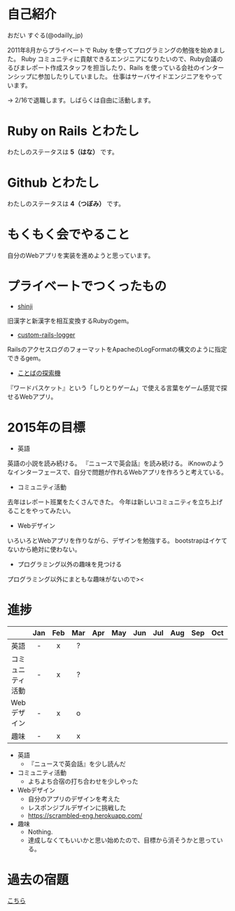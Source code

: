 # 自己紹介
おだい すぐる(@odailly_jp)

2011年8月からプライベートで Ruby を使ってプログラミングの勉強を始めました。
Ruby コミュニティに貢献できるエンジニアになりたいので、Ruby会議のるびまレポート作成スタッフを担当したり、Rails を使っている会社のインターンシップに参加したりしていました。
仕事はサーバサイドエンジニアをやっています。

-> 2/16で退職します。しばらくは自由に活動します。

# Ruby on Rails とわたし
わたしのステータスは **5（はな）** です。

# Github とわたし
わたしのステータスは **4（つぼみ）** です。

# もくもく会でやること
自分のWebアプリを実装を進めようと思っています。

# プライベートでつくったもの
- [shinji](https://github.com/odaillyjp/shinji)

旧漢字と新漢字を相互変換するRubyのgem。

- [custom-rails-logger](https://github.com/odaillyjp/custom_rails_logger)

RailsのアクセスログのフォーマットをApacheのLogFormatの構文のように指定できるgem。

- [ことばの探索機](http://kototan.info/)

『ワードバスケット』という「しりとりゲーム」で使える言葉をゲーム感覚で探せるWebアプリ。

# 2015年の目標
- 英語

英語の小説を読み続ける。
『ニュースで英会話』を読み続ける。
iKnowのようなインターフェースで、自分で問題が作れるWebアプリを作ろうと考えている。

- コミュニティ活動

去年はレポート班業をたくさんできた。
今年は新しいコミュニティを立ち上げることをやってみたい。

- Webデザイン

いろいろとWebアプリを作りながら、デザインを勉強する。
bootstrapはイケてないから絶対に使わない。

- プログラミング以外の趣味を見つける

プログラミング以外にまともな趣味がないので><

# 進捗

|                  |Jan|Feb|Mar|Apr|May|Jun|Jul|Aug|Sep|Oct|Nov|Dec|
|:----------------:|:-:|:-:|:-:|:-:|:-:|:-:|:-:|:-:|:-:|:-:|:-:|:-:|
| 英語             | - | x | ? |   |   |   |   |   |   |   |   |   |
| コミュニティ活動 | - | x | ? |   |   |   |   |   |   |   |   |   |
| Webデザイン      | - | x | o |   |   |   |   |   |   |   |   |   |
| 趣味             | - | x | x |   |   |   |   |   |   |   |   |   |

- 英語
  - 『ニュースで英会話』を少し読んだ
- コミュニティ活動
  - よちよち合宿の打ち合わせを少しやった
- Webデザイン
  - 自分のアプリのデザインを考えた
  - レスポンジブルデザインに挑戦した
  - https://scrambled-eng.herokuapp.com/
- 趣味
  - Nothing.
  - 達成しなくてもいいかと思い始めたので、目標から消そうかと思っている。

# 過去の宿題
[こちら](https://gist.github.com/odaillyjp/ae33200fd8ffc9f35d6c)

